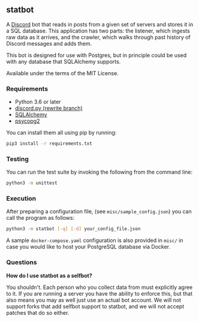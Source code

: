 ## statbot
A [Discord](https://discordapp.com) bot that reads in posts from a given set
of servers and stores it in a SQL database. This application has two parts: the
listener, which ingests raw data as it arrives, and the crawler, which walks
through past history of Discord messages and adds them.

This bot is designed for use with Postgres, but in principle could be used
with any database that SQLAlchemy supports.

Available under the terms of the MIT License.

### Requirements
* Python 3.6 or later
* [discord.py (rewrite branch)](https://github.com/Rapptz/discord.py)
* [SQLAlchemy](http://www.sqlalchemy.org/)
* [psycopg2](https://pypi.python.org/pypi/psycopg2)

You can install them all using pip by running:
```sh
pip3 install -r requirements.txt
```

### Testing
You can run the test suite by invoking the following from the command line:
```sh
python3 -m unittest
```

### Execution
After preparing a configuration file, (see `misc/sample_config.json`)
you can call the program as follows:
```sh
python3 -m statbot [-q] [-d] your_config_file.json
```

A sample `docker-compose.yaml` configuration is also provided in `misc/` in case you would
like to host your PostgreSQL database via Docker.

### Questions
**How do I use statbot as a selfbot?**

You shouldn't. Each person who you collect data from must explicitly agree to it. If you are
running a server you have the ability to enforce this, but that also means you may as well
just use an actual bot account. We will not support forks that add selfbot support to statbot,
and we will not accept patches that do so either.

